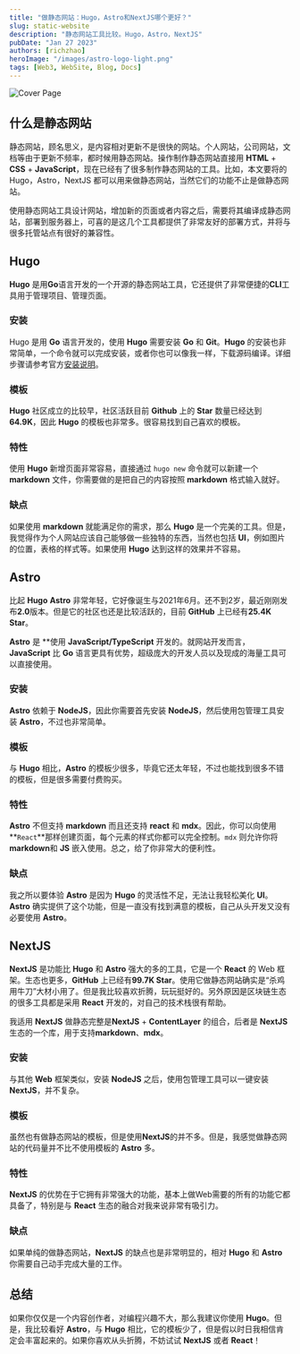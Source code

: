 ```yaml
---
title: "做静态网站：Hugo，Astro和NextJS哪个更好？"
slug: static-website
description: "静态网站工具比较。Hugo，Astro，NextJS"
pubDate: "Jan 27 2023"
authors: [richzhao]
heroImage: "/images/astro-logo-light.png"
tags: [Web3, WebSite, Blog, Docs]
---
```


![Cover Page](/images/astro-logo-light.png)

## 什么是静态网站

静态网站，顾名思义，是内容相对更新不是很快的网站。个人网站，公司网站，文档等由于更新不频率，都时候用静态网站。操作制作静态网站直接用 **HTML** + **CSS** + **JavaScript**，现在已经有了很多制作静态网站的工具。比如，本文要将的 Hugo，Astro，NextJS 都可以用来做静态网站，当然它们的功能不止是做静态网站。

使用静态网站工具设计网站，增加新的页面或者内容之后，需要将其编译成静态网站，部署到服务器上，可喜的是这几个工具都提供了非常友好的部署方式，并将与很多托管站点有很好的兼容性。

## Hugo

**Hugo** 是用**Go**语言开发的一个开源的静态网站工具，它还提供了非常便捷的**CLI**工具用于管理项目、管理页面。

### 安装

Hugo 是用 **Go** 语言开发的，使用 **Hugo** 需要安装 **Go** 和 **Git**。**Hugo** 的安装也非常简单，一个命令就可以完成安装，或者你也可以像我一样，下载源码编译。详细步骤请参考官方[安装说明](https://gohugo.io/installation/linux/)。

### 模板

**Hugo** 社区成立的比较早，社区活跃目前 **Github** 上的 **Star** 数量已经达到**64.9K**，因此 **Hugo** 的模板也非常多。很容易找到自己喜欢的模板。

### 特性

使用 **Hugo** 新增页面非常容易，直接通过 `hugo new` 命令就可以新建一个 **markdown** 文件，你需要做的是把自己的内容按照 **markdown** 格式输入就好。

### 缺点

如果使用 **markdown** 就能满足你的需求，那么 **Hugo** 是一个完美的工具。但是，我觉得作为个人网站应该自己能够做一些独特的东西，当然也包括 **UI**，例如图片的位置，表格的样式等。如果使用 **Hugo** 达到这样的效果并不容易。 

## Astro

比起 **Hugo** **Astro** 非常年轻，它好像诞生与2021年6月。还不到2岁，最近刚刚发布**2.0**版本。但是它的社区也还是比较活跃的，目前 **GitHub** 上已经有**25.4K Star**。

**Astro** 是 **使用 **JavaScript/TypeScript** 开发的。就网站开发而言，**JavaScript** 比 **Go** 语言更具有优势，超级庞大的开发人员以及现成的海量工具可以直接使用。

### 安装 

**Astro** 依赖于 **NodeJS**，因此你需要首先安装 **NodeJS**，然后使用包管理工具安装 **Astro**，不过也非常简单。

### 模板

与 **Hugo** 相比，**Astro** 的模板少很多，毕竟它还太年轻，不过也能找到很多不错的模板，但是很多需要付费购买。

### 特性

**Astro** 不但支持 **markdown** 而且还支持 **react** 和 **mdx**。因此，你可以向使用 **`React`**那样创建页面，每个元素的样式你都可以完全控制。`mdx` 则允许你将 **markdown**和 **JS** 嵌入使用。总之，给了你非常大的便利性。

### 缺点

我之所以要体验 **Astro** 是因为 **Hugo** 的灵活性不足，无法让我轻松美化 **UI**。**Astro** 确实提供了这个功能，但是一直没有找到满意的模板，自己从头开发又没有必要使用 **Astro**。

## NextJS

**NextJS** 是功能比 **Hugo** 和 **Astro** 强大的多的工具，它是一个 **React** 的 Web 框架。生态也更多，**GitHub** 上已经有**99.7K Star**。使用它做静态网站确实是“杀鸡用牛刀”大材小用了。但是我比较喜欢折腾，玩玩挺好的。另外原因是区块链生态的很多工具都是采用 **React** 开发的，对自己的技术栈很有帮助。 

我适用 **NextJS** 做静态完整是**NextJS** + **ContentLayer** 的组合，后者是 **NextJS** 生态的一个库，用于支持**markdown**、**mdx**。

### 安装

与其他 **Web** 框架类似，安装 **NodeJS** 之后，使用包管理工具可以一键安装 **NextJS**，并不复杂。

### 模板

虽然也有做静态网站的模板，但是使用**NextJS**的并不多。但是，我感觉做静态网站的代码量并不比不使用模板的 **Astro** 多。

### 特性

**NextJS** 的优势在于它拥有非常强大的功能，基本上做Web需要的所有的功能它都具备了，特别是与 **React** 生态的融合对我来说非常有吸引力。

### 缺点

如果单纯的做静态网站，**NextJS** 的缺点也是非常明显的，相对 **Hugo** 和 **Astro** 你需要自己动手完成大量的工作。

## 总结

如果你仅仅是一个内容创作者，对编程兴趣不大，那么我建议你使用 **Hugo**。但是，我比较看好 **Astro**，与 **Hugo** 相比，它的模板少了，但是假以时日我相信肯定会丰富起来的。如果你喜欢从头折腾，不妨试试 **NextJS** 或者 **React**！
